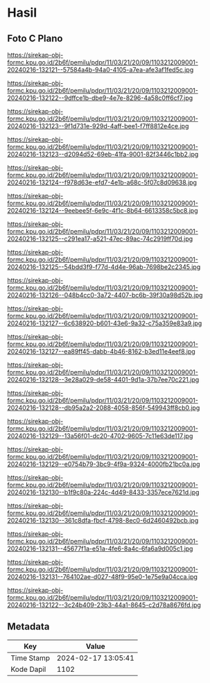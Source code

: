 # Hasil

## Foto C Plano

https://sirekap-obj-formc.kpu.go.id/2b6f/pemilu/pdpr/11/03/21/20/09/1103212009001-20240216-132121--57584a4b-94a0-4105-a7ea-afe3af1fed5c.jpg

https://sirekap-obj-formc.kpu.go.id/2b6f/pemilu/pdpr/11/03/21/20/09/1103212009001-20240216-132122--9dffce1b-dbe9-4e7e-8296-4a58c0ff6cf7.jpg

https://sirekap-obj-formc.kpu.go.id/2b6f/pemilu/pdpr/11/03/21/20/09/1103212009001-20240216-132123--9f1d731e-929d-4aff-bee1-f7ff8812e4ce.jpg

https://sirekap-obj-formc.kpu.go.id/2b6f/pemilu/pdpr/11/03/21/20/09/1103212009001-20240216-132123--d2094d52-69eb-41fa-9001-82f3446c1bb2.jpg

https://sirekap-obj-formc.kpu.go.id/2b6f/pemilu/pdpr/11/03/21/20/09/1103212009001-20240216-132124--f978d63e-efd7-4e1b-a68c-5f07c8d09638.jpg

https://sirekap-obj-formc.kpu.go.id/2b6f/pemilu/pdpr/11/03/21/20/09/1103212009001-20240216-132124--9eebee5f-6e9c-4f1c-8b64-6613358c5bc8.jpg

https://sirekap-obj-formc.kpu.go.id/2b6f/pemilu/pdpr/11/03/21/20/09/1103212009001-20240216-132125--c291ea17-a521-47ec-89ac-74c2919ff70d.jpg

https://sirekap-obj-formc.kpu.go.id/2b6f/pemilu/pdpr/11/03/21/20/09/1103212009001-20240216-132125--54bdd3f9-f77d-4d4e-96ab-7698be2c2345.jpg

https://sirekap-obj-formc.kpu.go.id/2b6f/pemilu/pdpr/11/03/21/20/09/1103212009001-20240216-132126--048b4cc0-3a72-4407-bc6b-39f30a98d52b.jpg

https://sirekap-obj-formc.kpu.go.id/2b6f/pemilu/pdpr/11/03/21/20/09/1103212009001-20240216-132127--6c638920-b601-43e6-9a32-c75a359e83a9.jpg

https://sirekap-obj-formc.kpu.go.id/2b6f/pemilu/pdpr/11/03/21/20/09/1103212009001-20240216-132127--ea89ff45-dabb-4b46-8162-b3ed11e4eef8.jpg

https://sirekap-obj-formc.kpu.go.id/2b6f/pemilu/pdpr/11/03/21/20/09/1103212009001-20240216-132128--3e28a029-de58-4401-9d1a-37b7ee70c221.jpg

https://sirekap-obj-formc.kpu.go.id/2b6f/pemilu/pdpr/11/03/21/20/09/1103212009001-20240216-132128--db95a2a2-2088-4058-856f-549943ff8cb0.jpg

https://sirekap-obj-formc.kpu.go.id/2b6f/pemilu/pdpr/11/03/21/20/09/1103212009001-20240216-132129--13a56f01-dc20-4702-9605-7c11e63de117.jpg

https://sirekap-obj-formc.kpu.go.id/2b6f/pemilu/pdpr/11/03/21/20/09/1103212009001-20240216-132129--e0754b79-3bc9-4f9a-9324-4000fb21bc0a.jpg

https://sirekap-obj-formc.kpu.go.id/2b6f/pemilu/pdpr/11/03/21/20/09/1103212009001-20240216-132130--b1f9c80a-224c-4d49-8433-3357ece7621d.jpg

https://sirekap-obj-formc.kpu.go.id/2b6f/pemilu/pdpr/11/03/21/20/09/1103212009001-20240216-132130--361c8dfa-fbcf-4798-8ec0-6d2460492bcb.jpg

https://sirekap-obj-formc.kpu.go.id/2b6f/pemilu/pdpr/11/03/21/20/09/1103212009001-20240216-132131--45677f1a-e51a-4fe6-8a4c-6fa6a9d005c1.jpg

https://sirekap-obj-formc.kpu.go.id/2b6f/pemilu/pdpr/11/03/21/20/09/1103212009001-20240216-132131--764102ae-d027-48f9-95e0-1e75e9a04cca.jpg

https://sirekap-obj-formc.kpu.go.id/2b6f/pemilu/pdpr/11/03/21/20/09/1103212009001-20240216-132122--3c24b409-23b3-44a1-8645-c2d78a8676fd.jpg


## Metadata

| Key        | Value               |
| ---------- | ------------------- |
| Time Stamp | 2024-02-17 13:05:41 |
| Kode Dapil | 1102                |



